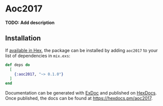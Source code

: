 # Aoc2017

**TODO: Add description**

## Installation

If [available in Hex](https://hex.pm/docs/publish), the package can be installed
by adding `aoc2017` to your list of dependencies in `mix.exs`:

```elixir
def deps do
  [
    {:aoc2017, "~> 0.1.0"}
  ]
end
```

Documentation can be generated with [ExDoc](https://github.com/elixir-lang/ex_doc)
and published on [HexDocs](https://hexdocs.pm). Once published, the docs can
be found at <https://hexdocs.pm/aoc2017>.

